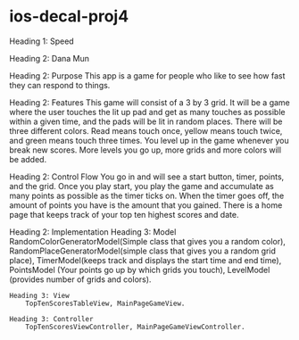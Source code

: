 # ios-decal-proj4

Heading 1:
    Speed

Heading 2: 
    Dana Mun

Heading 2: Purpose
    This app is a game for people who like to see how fast they can respond to things. 

Heading 2: Features
    This game will consist of a 3 by 3 grid. It will be a game where the user touches the lit up pad and get as many touches as possible within a given time, and the pads will be lit in random places. There will be three different colors. Read means touch once, yellow means touch twice, and green means touch three times. You level up in the game whenever you break new scores. More levels you go up, more grids and more colors will be added. 

Heading 2: Control Flow
    You go in and will see a start button, timer, points, and the grid. Once you play start, you play the game and accumulate as many points as possible as the timer ticks on. When the timer goes off, the amount of points you have is the amount that you gained. There is a home page that keeps track of your top ten highest scores and date. 

Heading 2: Implementation
    Heading 3: Model
        RandomColorGeneratorModel(Simple class that gives you a random color), RandomPlaceGeneratorModel(simple class that gives you a random grid place), TimerModel(keeps track and displays the start time and end time), PointsModel (Your points go up by which grids you touch), LevelModel (provides number of grids and colors). 

    Heading 3: View
        TopTenScoresTableView, MainPageGameView. 

    Heading 3: Controller
        TopTenScoresViewController, MainPageGameViewController. 
